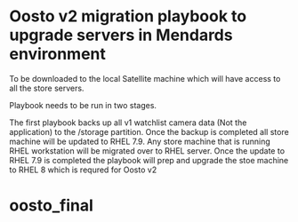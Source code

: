 # Oosto v2 migration playbook to upgrade servers in Mendards environment

To be downloaded to the local Satellite machine which will have access to all the store servers.

Playbook needs to be run in two stages.

The first playbook backs up all v1 watchlist camera data (Not the application) to the /storage partition. Once the backup is completed all store machine will be updated to RHEL 7.9. Any store machine that is running RHEL workstation will be migrated over to RHEL server. Once the update to RHEL 7.9 is completed the playbook will prep and upgrade the stoe machine to RHEL 8 which is requred for Oosto v2


# oosto_final
